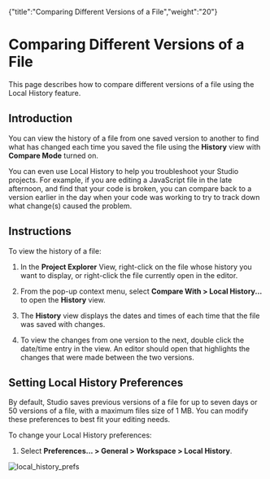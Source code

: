 {"title":"Comparing Different Versions of a File","weight":"20"} 

# Comparing Different Versions of a File

This page describes how to compare different versions of a file using the Local History feature.

## Introduction

You can view the history of a file from one saved version to another to find what has changed each time you saved the file using the **History** view with **Compare Mode** turned on.

You can even use Local History to help you troubleshoot your Studio projects. For example, if you are editing a JavaScript file in the late afternoon, and find that your code is broken, you can compare back to a version earlier in the day when your code was working to try to track down what change(s) caused the problem.

## Instructions

To view the history of a file:

1.  In the **Project Explorer** View, right-click on the file whose history you want to display, or right-click the file currently open in the editor.
    
2.  From the pop-up context menu, select **Compare With > Local History...** to open the **History** view.
    
3.  The **History** view displays the dates and times of each time that the file was saved with changes.
    
4.  To view the changes from one version to the next, double click the date/time entry in the view. An editor should open that highlights the changes that were made between the two versions.
    

## Setting Local History Preferences

By default, Studio saves previous versions of a file for up to seven days or 50 versions of a file, with a maximum files size of 1 MB. You can modify these preferences to best fit your editing needs.

To change your Local History preferences:

1.  Select **Preferences... > General > Workspace > Local History**.
    

![local_history_prefs](/Images/appc/download/attachments/30083310/local_history_prefs.png)